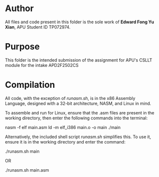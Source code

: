 # Author
All files and code present in this folder is the sole work of **Edward Fong Yu Xian**, APU Student ID TP072974.

# Purpose
This folder is the intended submission of the assignment for APU's CSLLT module for the intake APD2F2502CS 

# Compilation
All code, with the exception of *runasm.sh*, is in the x86 Assembly Language, designed with a 32-bit architecture, NASM, and Linux in mind.

To assemble and run for Linux, ensure that the .asm files are present in the working directory, then enter the following commands into the terminal:

nasm -f elf main.asm
ld -m elf_i386 main.o -o main
./main

Alternatively, the included shell script *runasm.sh* simplifies this. To use it, ensure it is in the working directory and enter the command:

./runasm.sh main

OR

./runasm.sh main.asm


